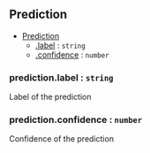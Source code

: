 <a name="Prediction"></a>

## Prediction

* [Prediction](#Prediction)
    * [.label](#Prediction+label) : `string`
    * [.confidence](#Prediction+confidence) : `number`

<a name="Prediction+label"></a>

### prediction.label : `string`
Label of the prediction

<a name="Prediction+confidence"></a>

### prediction.confidence : `number`
Confidence of the prediction
